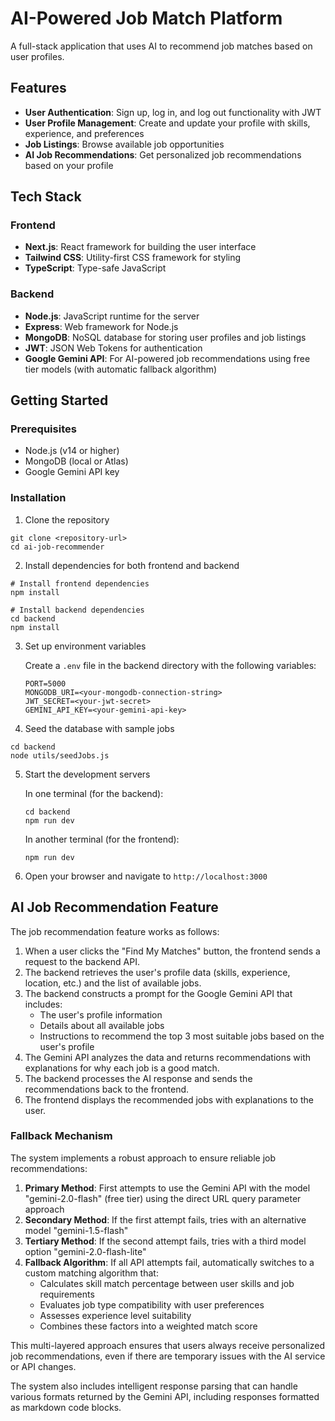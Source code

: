 # AI-Powered Job Match Platform

A full-stack application that uses AI to recommend job matches based on user profiles.

## Features

- **User Authentication**: Sign up, log in, and log out functionality with JWT
- **User Profile Management**: Create and update your profile with skills, experience, and preferences
- **Job Listings**: Browse available job opportunities
- **AI Job Recommendations**: Get personalized job recommendations based on your profile

## Tech Stack

### Frontend
- **Next.js**: React framework for building the user interface
- **Tailwind CSS**: Utility-first CSS framework for styling
- **TypeScript**: Type-safe JavaScript

### Backend
- **Node.js**: JavaScript runtime for the server
- **Express**: Web framework for Node.js
- **MongoDB**: NoSQL database for storing user profiles and job listings
- **JWT**: JSON Web Tokens for authentication
- **Google Gemini API**: For AI-powered job recommendations using free tier models (with automatic fallback algorithm)

## Getting Started

### Prerequisites
- Node.js (v14 or higher)
- MongoDB (local or Atlas)
- Google Gemini API key

### Installation

1. Clone the repository
```
git clone <repository-url>
cd ai-job-recommender
```

2. Install dependencies for both frontend and backend
```
# Install frontend dependencies
npm install

# Install backend dependencies
cd backend
npm install
```

3. Set up environment variables

   Create a `.env` file in the backend directory with the following variables:
   ```
   PORT=5000
   MONGODB_URI=<your-mongodb-connection-string>
   JWT_SECRET=<your-jwt-secret>
   GEMINI_API_KEY=<your-gemini-api-key>
   ```

4. Seed the database with sample jobs
```
cd backend
node utils/seedJobs.js
```

5. Start the development servers

   In one terminal (for the backend):
   ```
   cd backend
   npm run dev
   ```

   In another terminal (for the frontend):
   ```
   npm run dev
   ```

6. Open your browser and navigate to `http://localhost:3000`

## AI Job Recommendation Feature

The job recommendation feature works as follows:

1. When a user clicks the "Find My Matches" button, the frontend sends a request to the backend API.
2. The backend retrieves the user's profile data (skills, experience, location, etc.) and the list of available jobs.
3. The backend constructs a prompt for the Google Gemini API that includes:
   - The user's profile information
   - Details about all available jobs
   - Instructions to recommend the top 3 most suitable jobs based on the user's profile
4. The Gemini API analyzes the data and returns recommendations with explanations for why each job is a good match.
5. The backend processes the AI response and sends the recommendations back to the frontend.
6. The frontend displays the recommended jobs with explanations to the user.

### Fallback Mechanism

The system implements a robust approach to ensure reliable job recommendations:

1. **Primary Method**: First attempts to use the Gemini API with the model "gemini-2.0-flash" (free tier) using the direct URL query parameter approach
2. **Secondary Method**: If the first attempt fails, tries with an alternative model "gemini-1.5-flash"
3. **Tertiary Method**: If the second attempt fails, tries with a third model option "gemini-2.0-flash-lite"
4. **Fallback Algorithm**: If all API attempts fail, automatically switches to a custom matching algorithm that:
   - Calculates skill match percentage between user skills and job requirements
   - Evaluates job type compatibility with user preferences
   - Assesses experience level suitability
   - Combines these factors into a weighted match score

This multi-layered approach ensures that users always receive personalized job recommendations, even if there are temporary issues with the AI service or API changes.

The system also includes intelligent response parsing that can handle various formats returned by the Gemini API, including responses formatted as markdown code blocks.
